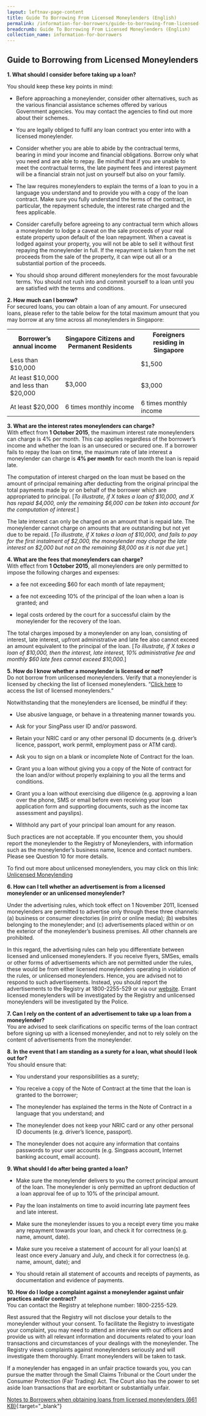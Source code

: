 ```yaml
---
layout: leftnav-page-content
title: Guide To Borrowing From Licensed Moneylenders (English)
permalink: /information-for-borrowers/guide-to-borrowing-from-licensed-moneylenders-english/
breadcrumb: Guide To Borrowing From Licensed Moneylenders (English)
collection_name: information-for-borrowers
---
```


Guide to Borrowing from Licensed Moneylenders
---


**1. What should I consider before taking up a loan?** <br>


You should keep these key points in mind:

 
* Before approaching a moneylender, consider other alternatives, such as the various financial assistance schemes offered by various Government agencies. You may contact the agencies to find out more about their schemes.
 
* You are legally obliged to fulfil any loan contract you enter into with a licensed moneylender.
 
* Consider whether you are able to abide by the contractual terms, bearing in mind your income and financial obligations. Borrow only what you need and are able to repay. Be mindful that if you are unable to meet the contractual terms, the late payment fees and interest payment will be a financial strain not just on yourself but also on your family.
 
* The law requires moneylenders to explain the terms of a loan to you in a language you understand and to provide you with a copy of the loan contract. Make sure you fully understand the terms of the contract, in particular, the repayment schedule, the interest rate charged and the fees applicable.
 
* Consider carefully before agreeing to any contractual term which allows a moneylender to lodge a caveat on the sale proceeds of your real estate property upon default of the loan repayment. When a caveat is lodged against your property, you will not be able to sell it without first repaying the moneylender in full. If the repayment is taken from the net proceeds from the sale of the property, it can wipe out all or a substantial portion of the proceeds.
 
* You should shop around different moneylenders for the most favourable terms. You should not rush into and commit yourself to a loan until you are satisfied with the terms and conditions. 


**2. How much can I borrow?** <br>
For secured loans, you can obtain a loan of any amount. For unsecured loans, please refer to the table below for the total maximum amount that you may borrow at any time across all moneylenders in Singapore:

<table>
  <tr>
   <th><b>Borrower’s annual income</b></th>
   <th><b>Singapore Citizens and Permanent Residents</b></th>
   <th><b>Foreigners residing in Singapore</b></th>
  </tr>
  <tr>
    <td>Less than $10,000</td>
    <td rowspan="2"><br><br>$3,000</td>
    <td>$1,500</td>
  </tr>
  <tr>
    <td>At least $10,000 <br>and less than $20,000</td>
    <td>$3,000</td>
  </tr>
  <tr>
    <td>At least $20,000</td>
    <td>6 times monthly income</td>
    <td>6 times monthly income</td>
  </tr>
</table>



**3. What are the interest rates moneylenders can charge?** <br>
With effect from __1 October 2015__, the maximum interest rate moneylenders can charge is 4% per month. This cap applies regardless of the borrower’s income and whether the loan is an unsecured or secured one. If a borrower fails to repay the loan on time, the maximum rate of late interest a moneylender can charge is __4% per month__ for each month the loan is repaid late.

 

The computation of interest charged on the loan must be based on the amount of principal remaining after deducting from the original principal the total payments made by or on behalf of the borrower which are appropriated to principal. [*To illustrate, if X takes a loan of $10,000, and X has repaid $4,000, only the remaining $6,000 can be taken into account for the computation of interest.*]

 

The late interest can only be charged on an amount that is repaid late. The moneylender cannot charge on amounts that are outstanding but not yet due to be repaid. [*To illustrate, if X takes a loan of $10,000, and fails to pay for the first instalment of $2,000, the moneylender may charge the late interest on $2,000 but not on the remaining $8,000 as it is not due yet.*]

**4. What are the fees that moneylenders can charge?** <br>
With effect from __1 October 2015__, all moneylenders are only permitted to impose the following charges and expenses:

* a fee not exceeding $60 for each month of late repayment;

* a fee not exceeding 10% of the principal of the loan when a loan is granted; and

* legal costs ordered by the court for a successful claim by the moneylender for the recovery of the loan.

 

The total charges imposed by a moneylender on any loan, consisting of interest, late interest, upfront administrative and late fee also cannot exceed an amount equivalent to the principal of the loan. [*To illustrate, if X takes a loan of $10,000, then the interest, late interest, 10% administrative fee and monthly $60 late fees cannot exceed $10,000.*]

**5. How do I know whether a moneylender is licensed or not?** <br>
Do not borrow from unlicensed moneylenders. Verify that a moneylender is licensed by checking the list of licensed moneylenders. “[Click here](https://mlaw-rom-staging.netlify.com/information-for-borrowers/guide-to-borrowing-from-licensed-moneylenders-english/) to access the list of licensed moneylenders.”

 

Notwithstanding that the moneylenders are licensed, be mindful if they:

 

* Use abusive language, or behave in a threatening manner towards you.
 

* Ask for your SingPass user ID and/or password.
 

* Retain your NRIC card or any other personal ID documents (e.g. driver’s licence, passport, work permit, employment pass or ATM card).
 

* Ask you to sign on a blank or incomplete Note of Contract for the loan.
 

* Grant you a loan without giving you a copy of the Note of contract for the loan and/or without properly explaining to you all the terms and conditions.
 

* Grant you a loan without exercising due diligence (e.g. approving a loan over the phone, SMS or email before even receiving your loan application form and supporting documents, such as the income tax assessment and payslips).
 

* Withhold any part of your principal loan amount for any reason.
 

Such practices are not acceptable. If you encounter them, you should report the moneylender to the Registry of Moneylenders, with information such as the moneylender’s business name, licence and contact numbers. Please see Question 10 for more details.

 

To find out more about unlicensed moneylenders, you may click on this link: [Unlicensed Moneylending](https://www.police.gov.sg/resources/prevent-crime/unlicensed-moneylending/loansharking-situation-in-singapore)

**6. How can I tell whether an advertisement is from a licensed moneylender or an unlicensed moneylender?**<br>

Under the advertising rules, which took effect on 1 November 2011, licensed moneylenders are permitted to advertise only through these three channels: (a) business or consumer directories (in print or online media); (b) websites belonging to the moneylender; and (c) advertisements placed within or on the exterior of the moneylender’s business premises. All other channels are prohibited.  

 

In this regard, the advertising rules can help you differentiate between licensed and unlicensed moneylenders. If you receive flyers, SMSes, emails or other forms of advertisements which are not permitted under the rules, these would be from either licensed moneylenders operating in violation of the rules, or unlicensed moneylenders. Hence, you are advised not to respond to such advertisements. Instead, you should report the advertisements to the Registry at 1800-2255-529 or via our [website](https://mlaw-rom-staging.netlify.com/contact-us/). Errant licensed moneylenders will be investigated by the Registry and unlicensed moneylenders will be investigated by the Police.  

**7. Can I rely on the content of an advertisement to take up a loan from a moneylender?** <br>
You are advised to seek clarifications on specific terms of the loan contract before signing up with a licensed moneylender, and not to rely solely on the content of advertisements from the moneylender.

**8. In the event that I am standing as a surety for a loan, what should I look out for?** <br>
You should ensure that:


* You understand your responsibilities as a surety;

* You receive a copy of the Note of Contract at the time that the loan is granted to the borrower;

* The moneylender has explained the terms in the Note of Contract in a language that you understand; and

* The moneylender does not keep your NRIC card or any other personal ID documents (e.g. driver’s licence, passport).

* The moneylender does not acquire any information that contains passwords to your user accounts (e.g. Singpass account, Internet banking account, email account).


**9. What should I do after being granted a loan?** <br>
 

* Make sure the moneylender delivers to you the correct principal amount of the loan. The moneylender is only permitted an upfront deduction of a loan approval fee of up to 10% of the principal amount.

* Pay the loan instalments on time to avoid incurring late payment fees and late interest.

* Make sure the moneylender issues to you a receipt every time you make any repayment towards your loan, and check it for correctness (e.g. name, amount, date).  

* Make sure you receive a statement of account for all your loan(s) at least once every January and July, and check it for correctness (e.g. name, amount, date); and

* You should retain all statement of accounts and receipts of payments, as documentation and evidence of payments. 

**10. How do I lodge a complaint against a moneylender against unfair practices and/or contract?** <br>
You can contact the Registry at telephone number: 1800-2255-529.
 
Rest assured that the Registry will not disclose your details to the moneylender without your consent. To facilitate the Registry to investigate your complaint, you may need to attend an interview with our officers and provide us with all relevant information and documents related to your loan transactions and circumstances of your dealings with the moneylender. The Registry views complaints against moneylenders seriously and will investigate them thoroughly. Errant moneylenders will be taken to task.
 
If a moneylender has engaged in an unfair practice towards you, you can pursue the matter through the Small Claims Tribunal or the Court under the Consumer Protection (Fair Trading) Act. The Court also has the power to set aside loan transactions that are exorbitant or substantially unfair.

[Notes to Borrowers when obtaining loans from licensed moneylenders (661 KB)](/files/NotestoBorrowerswef30Nov2018.pdf){:target="_blank"}

